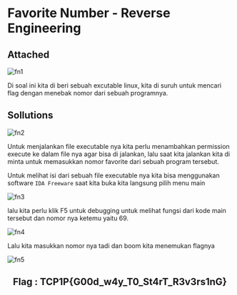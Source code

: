 # Favorite Number - Reverse Engineering

## Attached
![fn1](https://github.com/Bayupangestu18/WRITE-UP_TCP1P/assets/119099396/081e880d-0a70-4d13-8dce-81d6d24c38e6)

Di soal ini kita di beri sebuah excutable linux, kita di suruh untuk mencari flag dengan menebak nomor dari sebuah programnya.

## Sollutions

![fn2](https://github.com/Bayupangestu18/WRITE-UP_TCP1P/assets/119099396/29c54b27-c30c-49a9-9f97-1fbbf3a2bdd0)

Untuk menjalankan file executable nya kita perlu menambahkan permission execute ke dalam file nya agar bisa di jalankan, lalu saat kita jalankan kita di minta untuk memasukkan nomor favorite dari sebuah program tersebut. 

Untuk melihat isi dari sebuah file executable nya kita bisa menggunakan software `IDA Freeware` saat kita buka kita langsung pilih menu main 

![fn3](https://github.com/Bayupangestu18/WRITE-UP_TCP1P/assets/119099396/466212ad-ce38-49d1-a758-ea8fb8c1e355)

lalu kita perlu klik F5 untuk debugging untuk melihat fungsi dari kode main tersebut dan nomor nya ketemu yaitu 69.

![fn4](https://github.com/Bayupangestu18/WRITE-UP_TCP1P/assets/119099396/02151842-36d7-4b62-863e-846bddc61687)

Lalu kita masukkan nomor nya tadi dan boom kita menemukan flagnya

![fn5](https://github.com/Bayupangestu18/WRITE-UP_TCP1P/assets/119099396/1ac5392e-4aad-4f9e-b254-5d1b5553eb0c)

<div align="center">
  <h2> Flag : TCP1P{G00d_w4y_T0_St4rT_R3v3rs1nG} </h2>
  </div>

